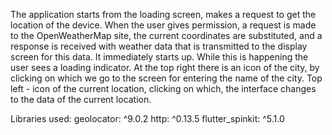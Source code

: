 
The application starts from the loading screen, makes a request to get the location of the device. When the user gives permission, a request is made to the OpenWeatherMap site, the current coordinates are substituted, and a response is received with weather data that is transmitted to the display screen for this data. It immediately starts up. While this is happening
the user sees a loading indicator.
At the top right there is an icon of the city, by clicking on which we go to the screen for entering the name of the city. Top left - icon of the current location, clicking on which, the interface changes to the data of the current location.

Libraries used:
geolocator: ^9.0.2
http: ^0.13.5
flutter_spinkit: ^5.1.0